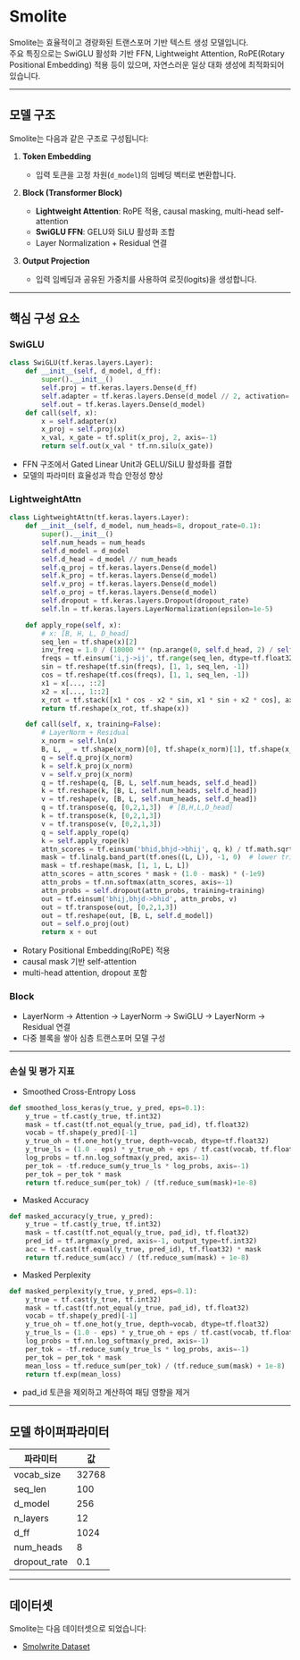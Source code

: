 # Smolite

Smolite는 효율적이고 경량화된 트랜스포머 기반 텍스트 생성 모델입니다.  
주요 특징으로는 SwiGLU 활성화 기반 FFN, Lightweight Attention, RoPE(Rotary Positional Embedding) 적용 등이 있으며, 자연스러운 일상 대화 생성에 최적화되어 있습니다.

---

## 모델 구조

Smolite는 다음과 같은 구조로 구성됩니다:

1. **Token Embedding**  
   - 입력 토큰을 고정 차원(`d_model`)의 임베딩 벡터로 변환합니다.

2. **Block (Transformer Block)**  
   - **Lightweight Attention**: RoPE 적용, causal masking, multi-head self-attention  
   - **SwiGLU FFN**: GELU와 SiLU 활성화 조합  
   - Layer Normalization + Residual 연결  

3. **Output Projection**  
   - 입력 임베딩과 공유된 가중치를 사용하여 로짓(logits)을 생성합니다.

---

## 핵심 구성 요소

### SwiGLU
```python
class SwiGLU(tf.keras.layers.Layer):
    def __init__(self, d_model, d_ff):
        super().__init__()
        self.proj = tf.keras.layers.Dense(d_ff)
        self.adapter = tf.keras.layers.Dense(d_model // 2, activation='gelu')
        self.out = tf.keras.layers.Dense(d_model)
    def call(self, x):
        x = self.adapter(x)
        x_proj = self.proj(x)
        x_val, x_gate = tf.split(x_proj, 2, axis=-1)
        return self.out(x_val * tf.nn.silu(x_gate))
```
- FFN 구조에서 Gated Linear Unit과 GELU/SiLU 활성화를 결합
- 모델의 파라미터 효율성과 학습 안정성 향상

### LightweightAttn
```python
class LightweightAttn(tf.keras.layers.Layer):
    def __init__(self, d_model, num_heads=8, dropout_rate=0.1):
        super().__init__()
        self.num_heads = num_heads
        self.d_model = d_model
        self.d_head = d_model // num_heads
        self.q_proj = tf.keras.layers.Dense(d_model)
        self.k_proj = tf.keras.layers.Dense(d_model)
        self.v_proj = tf.keras.layers.Dense(d_model)
        self.o_proj = tf.keras.layers.Dense(d_model)
        self.dropout = tf.keras.layers.Dropout(dropout_rate)
        self.ln = tf.keras.layers.LayerNormalization(epsilon=1e-5)

    def apply_rope(self, x):
        # x: [B, H, L, D_head]
        seq_len = tf.shape(x)[2]
        inv_freq = 1.0 / (10000 ** (np.arange(0, self.d_head, 2) / self.d_head))
        freqs = tf.einsum('i,j->ij', tf.range(seq_len, dtype=tf.float32), inv_freq)
        sin = tf.reshape(tf.sin(freqs), [1, 1, seq_len, -1])
        cos = tf.reshape(tf.cos(freqs), [1, 1, seq_len, -1])
        x1 = x[..., ::2]
        x2 = x[..., 1::2]
        x_rot = tf.stack([x1 * cos - x2 * sin, x1 * sin + x2 * cos], axis=-1)
        return tf.reshape(x_rot, tf.shape(x))

    def call(self, x, training=False):
        # LayerNorm + Residual
        x_norm = self.ln(x)
        B, L, _ = tf.shape(x_norm)[0], tf.shape(x_norm)[1], tf.shape(x_norm)[2]
        q = self.q_proj(x_norm)
        k = self.k_proj(x_norm)
        v = self.v_proj(x_norm)
        q = tf.reshape(q, [B, L, self.num_heads, self.d_head])
        k = tf.reshape(k, [B, L, self.num_heads, self.d_head])
        v = tf.reshape(v, [B, L, self.num_heads, self.d_head])
        q = tf.transpose(q, [0,2,1,3])  # [B,H,L,D_head]
        k = tf.transpose(k, [0,2,1,3])
        v = tf.transpose(v, [0,2,1,3])
        q = self.apply_rope(q)
        k = self.apply_rope(k)
        attn_scores = tf.einsum('bhid,bhjd->bhij', q, k) / tf.math.sqrt(tf.cast(self.d_head, tf.float32))
        mask = tf.linalg.band_part(tf.ones((L, L)), -1, 0)  # lower triangular
        mask = tf.reshape(mask, [1, 1, L, L])
        attn_scores = attn_scores * mask + (1.0 - mask) * (-1e9)
        attn_probs = tf.nn.softmax(attn_scores, axis=-1)
        attn_probs = self.dropout(attn_probs, training=training)
        out = tf.einsum('bhij,bhjd->bhid', attn_probs, v)
        out = tf.transpose(out, [0,2,1,3])
        out = tf.reshape(out, [B, L, self.d_model])
        out = self.o_proj(out)
        return x + out
```
- Rotary Positional Embedding(RoPE) 적용
- causal mask 기반 self-attention
- multi-head attention, dropout 포함

### Block
- LayerNorm → Attention → LayerNorm → SwiGLU → LayerNorm → Residual 연결
- 다중 블록을 쌓아 심층 트랜스포머 모델 구성

---

### 손실 및 평가 지표
- Smoothed Cross-Entropy Loss
```python
def smoothed_loss_keras(y_true, y_pred, eps=0.1):
    y_true = tf.cast(y_true, tf.int32)
    mask = tf.cast(tf.not_equal(y_true, pad_id), tf.float32)
    vocab = tf.shape(y_pred)[-1]
    y_true_oh = tf.one_hot(y_true, depth=vocab, dtype=tf.float32)
    y_true_ls = (1.0 - eps) * y_true_oh + eps / tf.cast(vocab, tf.float32)
    log_probs = tf.nn.log_softmax(y_pred, axis=-1)
    per_tok = -tf.reduce_sum(y_true_ls * log_probs, axis=-1)
    per_tok = per_tok * mask
    return tf.reduce_sum(per_tok) / (tf.reduce_sum(mask)+1e-8)
```
- Masked Accuracy
```python
def masked_accuracy(y_true, y_pred):
    y_true = tf.cast(y_true, tf.int32)
    mask = tf.cast(tf.not_equal(y_true, pad_id), tf.float32)
    pred_id = tf.argmax(y_pred, axis=-1, output_type=tf.int32)
    acc = tf.cast(tf.equal(y_true, pred_id), tf.float32) * mask
    return tf.reduce_sum(acc) / (tf.reduce_sum(mask) + 1e-8)
```
- Masked Perplexity
```python
def masked_perplexity(y_true, y_pred, eps=0.1):
    y_true = tf.cast(y_true, tf.int32)
    mask = tf.cast(tf.not_equal(y_true, pad_id), tf.float32)
    vocab = tf.shape(y_pred)[-1]
    y_true_oh = tf.one_hot(y_true, depth=vocab, dtype=tf.float32)
    y_true_ls = (1.0 - eps) * y_true_oh + eps / tf.cast(vocab, tf.float32)
    log_probs = tf.nn.log_softmax(y_pred, axis=-1)
    per_tok = -tf.reduce_sum(y_true_ls * log_probs, axis=-1)
    per_tok = per_tok * mask
    mean_loss = tf.reduce_sum(per_tok) / (tf.reduce_sum(mask) + 1e-8)
    return tf.exp(mean_loss)
```
- pad_id 토큰을 제외하고 계산하여 패딩 영향을 제거

---

## 모델 하이퍼파라미터

| 파라미터          | 값              |
| ------------- | -------------- |
| vocab\_size   | 32768 |
| seq\_len      | 100       |
| d\_model      | 256            |
| n\_layers     | 12             |
| d\_ff         | 1024           |
| num\_heads    | 8              |
| dropout\_rate | 0.1            |

---

## 데이터셋

Smolite는 다음 데이터셋으로 되었습니다:

* [Smolwrite Dataset](https://huggingface.co/datasets/Yuchan5386/Smolwrite-dataset)
